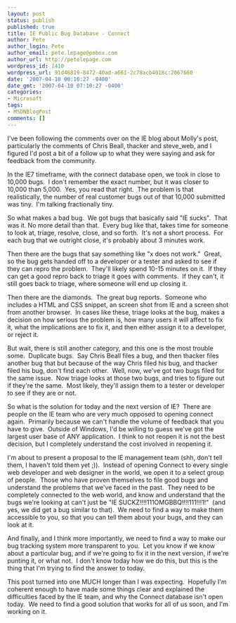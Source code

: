 ```yaml
---
layout: post
status: publish
published: true
title: IE Public Bug Database - Connect
author: Pete
author_login: Pete
author_email: pete.lepage@pobox.com
author_url: http://petelepage.com
wordpress_id: 1410
wordpress_url: 91d46819-8472-40ad-a661-2c78acb4018c:2067660
date: '2007-04-10 00:10:27 -0400'
date_gmt: '2007-04-10 07:10:27 -0400'
categories:
- Microsoft
tags:
- MSDNBlogPost
comments: []
---
```

<p>I've been following the comments over on the IE blog about Molly's post, particularly the comments of Chris Beall, thacker and steve_web, and I figured I'd post a bit of a follow up to what they were saying and ask for feedback from the community.</p>
<p>In the IE7 timeframe, with the connect database open, we took in close to 10,000 bugs.  I don't remember the exact number, but it was closer to 10,000 than 5,000.  Yes, you read that right.  The problem is that realistically, the number of real customer bugs out of that 10,000 submitted was tiny.  I'm talking fractionally tiny.</p>
<p>So what makes a bad bug.  We got bugs that basically said "IE sucks".  That was it. No more detail than that.  Every bug like that, takes time for someone to look at, triage, resolve, close, and so forth.  It's not a short process.  For each bug that we outright close, it's probably about 3 minutes work.</p>
<p>Then there are the bugs that say something like "x does not work."  Great, so the bug gets handed off to a developer or a tester and asked to see if they can repro the problem.  They'll likely spend 10-15 minutes on it.  If they can get a good repro back to triage it goes with comments.  If they can't, it still goes back to triage, where someone will end up closing it.</p>
<p>Then there are the diamonds.  The great bug reports.  Someone who includes a HTML and CSS snippet, an screen shot from IE and a screen shot from another browser.  In cases like these, triage looks at the bug, makes a decision on how serious the problem is, how many users it will affect to fix it, what the implications are to fix it, and then either assign it to a developer, or reject it.</p>
<p>But wait, there is still another category, and this one is the most trouble some.  Duplicate bugs.  Say Chris Beall files a bug, and then thacker files another bug that but because of the way Chris filed his bug, and thacker filed his bug, don't find each other.  Well, now, we've got two bugs filed for the same issue.  Now triage looks at those two bugs, and tries to figure out if they're the same.  Most likely, they'll assign them to a tester or developer to see if they are or not.</p>
<p>So what is the solution for today and the next version of IE?  There are people on the IE team who are very much opposed to opening connect again.  Primarily because we can't handle the volume of feedback that you have to give.  Outside of Windows, I'd be willing to guess we've got the largest user base of ANY application.  I think to not reopen it is not the best decision, but I completely understand the cost involved in reopening it.</p>
<p>I'm about to present a proposal to the IE management team (shh, don't tell them, I haven't told them yet ;)).  Instead of opening Connect to every single web developer and web designer in the world, we open it to a select group of people.  Those who have proven themselves to file good bugs and understand the problems that we've faced in the past.  They need to be completely connected to the web world, and know and understand that the bugs we're looking at can't just be "IE SUCKZ!!!!111OMGBBQ!!!!111!!!1!"  (and yes, we did get a bug similar to that).  We need to find a way to make them accessible to you, so that you can tell them about your bugs, and they can look at it.</p>
<p>And finally, and I think more importantly, we need to find a way to make our bug tracking system more transparent to you.  Let you know if we know about a particular bug, and if we're going to fix it in the next version, if we're punting it, or what not.  I don't know today how we do this, but this is the thing that I'm trying to find the answer to today.</p>
<p>This post turned into one MUCH longer than I was expecting.  Hopefully I'm coherent enough to have made some things clear and explained the difficulties faced by the IE team, and why the Connect database isn't open today.  We need to find a good solution that works for all of us soon, and I'm working on it.</p>
<p><img src="http://blogs.msdn.com/aggbug.aspx?PostID=2067660" alt="" width="1" height="1" /></p>
